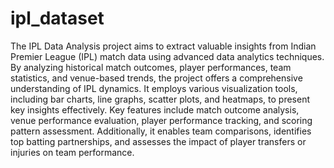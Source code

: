 # ipl_dataset
The IPL Data Analysis project aims to extract valuable insights from Indian Premier League (IPL) match data using advanced data analytics techniques. By analyzing historical match outcomes, player performances, team statistics, and venue-based trends, the project offers a comprehensive understanding of IPL dynamics. It employs various visualization tools, including bar charts, line graphs, scatter plots, and heatmaps, to present key insights effectively. Key features include match outcome analysis, venue performance evaluation, player performance tracking, and scoring pattern assessment. Additionally, it enables team comparisons, identifies top batting partnerships, and assesses the impact of player transfers or injuries on team performance.
